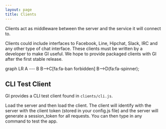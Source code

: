 ```yaml
---
layout: page
title: Clients
---
```


Clients act as middleware between the server and the service it will connect to.

Clients could include interfaces to Facebook, Line, Hipchat, Slack, IRC and any other type of chat interface. These clients must be written by a developer to make GI useful. We hope to provide packaged clients with GI after the first stable release.

<div class="mermaid" markdown="0">
graph LR
    A --- B
    B-->C[fa:fa-ban forbidden]
    B-->D(fa:fa-spinner);
</div>


## CLI Test Client

GI provides a CLI test client found in `clients/cli.js`.

Load the server and then load the client. The client will identify with the server with the client token (stored in your config.js file) and the server will generate a session_token for all requests. You can then type in any command to test the app.



